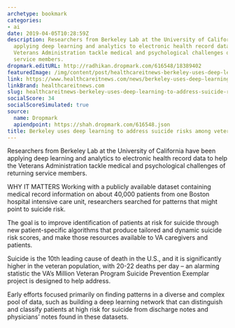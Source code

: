 ```yaml
---
archetype: bookmark
categories:
- ai
date: 2019-04-05T10:28:59Z
description: Researchers from Berkeley Lab at the University of California have been
  applying deep learning and analytics to electronic health record data to help the
  Veterans Administration tackle medical and psychological challenges of returning
  service members.
dropmark.editURL: http://radhikan.dropmark.com/616548/18389402
featuredImage: /img/content/post/healthcareitnews-berkeley-uses-deep-learning-to-address-suicide-risks-among-veterans.png
link: https://www.healthcareitnews.com/news/berkeley-uses-deep-learning-address-suicide-risks-among-veterans
linkBrand: healthcareitnews.com
slug: healthcareitnews-berkeley-uses-deep-learning-to-address-suicide-risks-among-veterans
socialScore: 34
socialScoreSimulated: true
source:
  name: Dropmark
  apiendpoint: https://shah.dropmark.com/616548.json
title: Berkeley uses deep learning to address suicide risks among veterans
---
```

Researchers from Berkeley Lab at the University of California have been applying deep learning and analytics to electronic health record data to help the Veterans Administration tackle medical and psychological challenges of returning service members.

WHY IT MATTERS
Working with a publicly available dataset containing medical record information on about 40,000 patients from one Boston hospital intensive care unit, researchers searched for patterns that might point to suicide risk.

The goal is to improve identification of patients at risk for suicide through new patient-specific algorithms that produce tailored and dynamic suicide risk scores, and make those resources available to VA caregivers and patients.

Suicide is the 10th leading cause of death in the U.S., and it is significantly higher in the veteran population, with 20-22 deaths per day – an alarming statistic the VA’s Million Veteran Program Suicide Prevention Exemplar project is designed to help address.

Early efforts focused primarily on finding patterns in a diverse and complex pool of data, such as building a deep learning network that can distinguish and classify patients at high risk for suicide from discharge notes and physicians’ notes found in these datasets.

